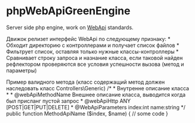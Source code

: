 phpWebApiGreenEngine
====================

Server side php engine, work on [WebApi](http://en.wikipedia.org/wiki/Web_API "Wiki") standards.

Движок релизет интерфейc WebApi по следующему признаку:
    * Обходит директорию с контроллерами и получает список файлов
    * Фильтрует список, оставляя только нужные классы-контроллеры
    * Сравнивает строку запроса и назнание класса, если таковой найден рефлектором проверяются все условия успешности вызова (метод  и параметры)

Пример валидного метода (класс содержащий метод должен наследовать класс Controllers\Generic)
    /*
     * Внутренне описание класса
     *
     * @webApiMethodName Внешнее описание класса, выводится когда был присланг пустой запрос
     * @webApiHttp ANY [POST|GET|PUT|DELETE]
     * @WebApiParameters index:int name:string
     */
     public function MethodApiName ($index, $name) {
        // some code
     }
